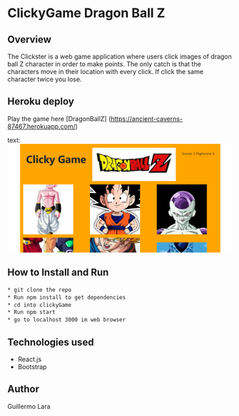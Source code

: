 # ClickyGame Dragon Ball Z

## Overview

The Clickster is a web game application where users click images of dragon ball Z character in order to make points. The only catch is that the characters move in their location with every click. If click the same character twice you lose.

## Heroku deploy

Play the game here [DragonBallZ] (https://ancient-caverns-87467.herokuapp.com/)


text: ![alt test](public/images/screenshot.png)

## How to Install and Run
```bash
* git clone the repo
* Run npm install to get dependencies
* cd into clickyGame
* Run npm start
* go to localhost 3000 im web browser
```
 
## Technologies used
* React.js
* Bootstrap

## Author 
Guillermo Lara